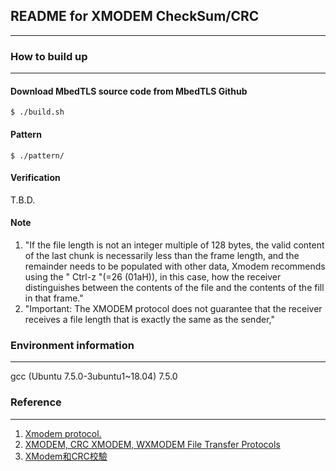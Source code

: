 ## README for XMODEM CheckSum/CRC
-------------

### How to build up
-------------
#### Download MbedTLS source code from MbedTLS Github  
`$ ./build.sh`  

#### Pattern  
`$ ./pattern/`  

#### Verification  
T.B.D.

#### Note  
1. "If the file length is not an integer multiple of 128 bytes, the valid content of the last chunk is necessarily less than the frame length, and the remainder needs to be populated with other data, Xmodem recommends using the " Ctrl-z "(=26 (01aH)), in this case, how the receiver distinguishes between the contents of the file and the contents of the fill in that frame."  
2. "Important: The XMODEM protocol does not guarantee that the receiver receives a file length that is exactly the same as the sender,"  

### Environment information
-------------
gcc (Ubuntu 7.5.0-3ubuntu1~18.04) 7.5.0


### Reference
-------------
1. [Xmodem protocol.](https://topic.alibabacloud.com/a/xmodem-protocol_8_8_10275011.html)
2. [XMODEM, CRC XMODEM, WXMODEM File Transfer Protocols](http://wiki.synchro.net/ref:xmodem)
3. [XModem和CRC校驗](https://www.twblogs.net/a/5b8e2ceb2b71771883435395)
